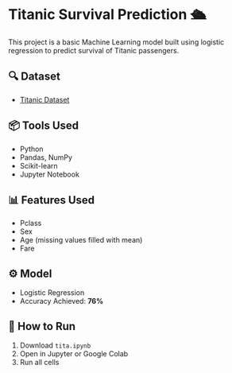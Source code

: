 # Titanic Survival Prediction 🛳️

This project is a basic Machine Learning model built using logistic regression to predict survival of Titanic passengers.

## 🔍 Dataset
- [Titanic Dataset](https://raw.githubusercontent.com/datasciencedojo/datasets/master/titanic.csv)

## 📦 Tools Used
- Python
- Pandas, NumPy
- Scikit-learn
- Jupyter Notebook

## 📊 Features Used
- Pclass
- Sex
- Age (missing values filled with mean)
- Fare

## ⚙️ Model
- Logistic Regression
- Accuracy Achieved: **76%**

## 🚀 How to Run
1. Download `tita.ipynb`
2. Open in Jupyter or Google Colab
3. Run all cells
